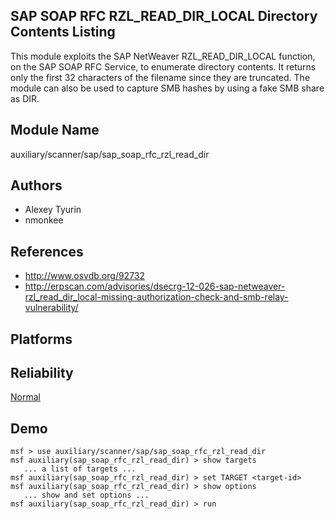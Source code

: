 ## SAP SOAP RFC RZL_READ_DIR_LOCAL Directory Contents Listing

This module exploits the SAP NetWeaver RZL_READ_DIR_LOCAL 
function, on the SAP SOAP RFC Service, to enumerate 
directory contents. It returns only the first 32 characters 
of the filename since they are truncated. The module can 
also be used to capture SMB hashes by using a fake SMB share 
as DIR.


## Module Name
auxiliary/scanner/sap/sap_soap_rfc_rzl_read_dir

## Authors
* Alexey Tyurin
* nmonkee


## References
* http://www.osvdb.org/92732
* http://erpscan.com/advisories/dsecrg-12-026-sap-netweaver-rzl_read_dir_local-missing-authorization-check-and-smb-relay-vulnerability/




## Platforms


## Reliability
[Normal](https://github.com/rapid7/metasploit-framework/wiki/Exploit-Ranking)

## Demo

```
msf > use auxiliary/scanner/sap/sap_soap_rfc_rzl_read_dir
msf auxiliary(sap_soap_rfc_rzl_read_dir) > show targets
   ... a list of targets ...
msf auxiliary(sap_soap_rfc_rzl_read_dir) > set TARGET <target-id>
msf auxiliary(sap_soap_rfc_rzl_read_dir) > show options
   ... show and set options ...
msf auxiliary(sap_soap_rfc_rzl_read_dir) > run
```
    
    